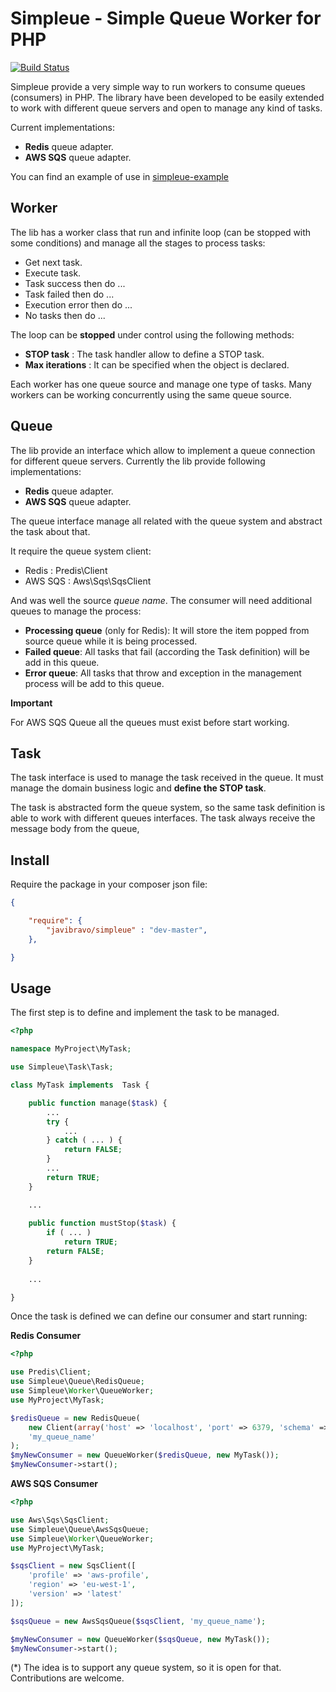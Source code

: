 Simpleue - Simple Queue Worker for PHP
======================================

[![Build Status](https://travis-ci.org/javibravo/simpleue.svg?branch=master)](https://travis-ci.org/javibravo/simpleue)

Simpleue provide a very simple way to run workers to consume queues (consumers) in PHP.
The library have been developed to be easily extended to work with different queue servers and
open to manage any kind of tasks.

Current implementations:

   - **Redis** queue adapter.
   - **AWS SQS** queue adapter. 

You can find an example of use in [simpleue-example](https://github.com/javibravo/simpleue-example)

Worker
------

The lib has a worker class that run and infinite loop (can be stopped with some
conditions) and manage all the stages to process tasks:

   - Get next task.
   - Execute task.
   - Task success then do ...
   - Task failed then do ...
   - Execution error then do ...
   - No tasks then do ...

The loop can be **stopped** under control using the following methods:

   - **STOP task** : The task handler allow to define a STOP task.
   - **Max iterations** : It can be specified when the object is declared.

Each worker has one queue source and manage one type of tasks. Many workers
can be working concurrently using the same queue source.

Queue
-----

The lib provide an interface which allow to implement a queue connection for different queue 
servers. Currently the lib provide following implementations:

   - **Redis** queue adapter.
   - **AWS SQS** queue adapter. 

The queue interface manage all related with the queue system and abstract the task about that.

It require the queue system client:

   - Redis : Predis\Client
   - AWS SQS : Aws\Sqs\SqsClient

And was well the source *queue name*. The consumer will need additional queues to manage the process:

   - **Processing queue** (only for Redis): It will store the item popped from source queue while it is being processed.
   - **Failed queue**: All tasks that fail (according the Task definition) will be add in this queue.
   - **Error queue**: All tasks that throw and exception in the management process will be add to this queue.

**Important**

For AWS SQS Queue all the queues must exist before start working.

Task
----

The task interface is used to manage the task received in the queue. It must manage the domain
business logic and **define the STOP task**.

The task is abstracted form the queue system, so the same task definition is able to work with 
different queues interfaces. The task always receive the message body from the queue,

Install
-------

Require the package in your composer json file:

```json
{

    "require": {
        "javibravo/simpleue" : "dev-master",
    },

}
```

Usage
-----

The first step is to define and implement the task to be managed.

```php
<?php

namespace MyProject\MyTask;

use Simpleue\Task\Task;

class MyTask implements  Task {

    public function manage($task) {
        ...
        try {
            ...
        } catch ( ... ) {
            return FALSE;
        }
        ...
        return TRUE;
    }

    ...
    
    public function mustStop($task) {
        if ( ... )
            return TRUE;
        return FALSE;
    }
    
    ...

}
```

Once the task is defined we can define our consumer and start running:

**Redis Consumer**

```php
<?php

use Predis\Client;
use Simpleue\Queue\RedisQueue;
use Simpleue\Worker\QueueWorker;
use MyProject\MyTask;

$redisQueue = new RedisQueue(
    new Client(array('host' => 'localhost', 'port' => 6379, 'schema' => 'tcp')),
    'my_queue_name'
);
$myNewConsumer = new QueueWorker($redisQueue, new MyTask());
$myNewConsumer->start();
```

**AWS SQS Consumer**

```php
<?php

use Aws\Sqs\SqsClient;
use Simpleue\Queue\AwsSqsQueue;
use Simpleue\Worker\QueueWorker;
use MyProject\MyTask;

$sqsClient = new SqsClient([
    'profile' => 'aws-profile',
    'region' => 'eu-west-1',
    'version' => 'latest'
]);

$sqsQueue = new AwsSqsQueue($sqsClient, 'my_queue_name');

$myNewConsumer = new QueueWorker($sqsQueue, new MyTask());
$myNewConsumer->start();
```

(*) The idea is to support any queue system, so it is open for that. Contributions are welcome.
